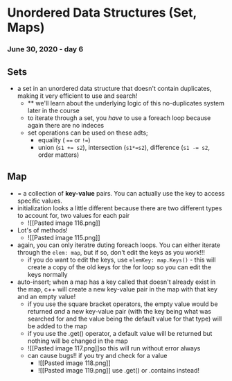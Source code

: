 # Unordered Data Structures (Set, Maps)
### June 30, 2020 - day 6

## Sets
- a set in an unordered data structure that doesn't contain duplicates, making it very efficient to use and search!
	- ** we'll learn about the underlying logic of this no-duplicates system later in the course
	- to iterate through a set, you *have* to use a foreach loop because again there are no indeces
	- set operations can be used on these adts;
		- equality ( `==` or `!=`)
		- union (`s1 += s2`), intersection (`s1*=s2`), difference (`s1 -= s2`, order matters)

## Map
- = a collection of **key-value** pairs. You can actually use the key to access specific values.
- initialization looks a little different because there are two different types to account for, two values for each pair
	- ![[Pasted image 116.png]]
- Lot's of methods!
	- ![[Pasted image 115.png]]
- again, you can only iteratre duting foreach loops. You can either iterate through the `elem: map`, but if so, don't edit the keys as you work!!!
	- if you do want to edit the keys, use  `elemKey: map.Keys()` - this will create a copy of the old keys for the for loop so you can edit the keys normally
- auto-insert; when a map has a key called that doesn't already exist in the map, c++ will create a new key-value pair in the map with that key and an empty value! 
	- if you use the square bracket operators, the empty value would be returned *and* a new key-value pair (with the key being what was searched for and the value being the default value for that type) will be added to the map
	- if you use the .get() operator, a default value will be returned but nothing will be changed in the map
	- ![[Pasted image 117.png]]so this will run without error always
	- can cause bugs!! if you try and check for a value
		- ![[Pasted image 118.png]] 
		- ![[Pasted image 119.png]] use .get() or .contains instead!
